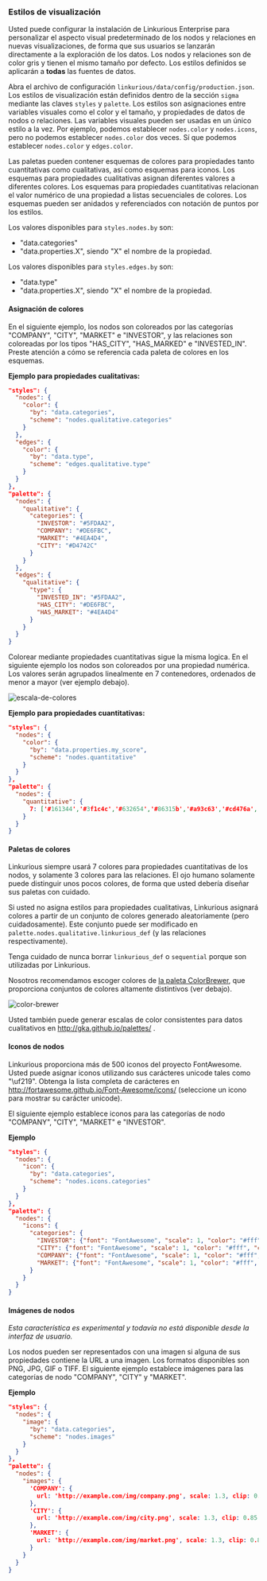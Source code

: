 ### Estilos de visualización

Usted puede configurar la instalación de Linkurious Enterprise para personalizar el aspecto visual predeterminado de los nodos y relaciones en nuevas visualizaciones, de forma que sus usuarios se lanzarán directamente a la exploración de los datos. Los nodos y relaciones son de color gris y tienen el mismo tamaño por defecto. Los estilos definidos se aplicarán a **todas** las fuentes de datos.

Abra el archivo de configuración `linkurious/data/config/production.json`. Los estilos de visualización están definidos dentro de la sección `sigma` mediante las claves `styles` y `palette`. Los estilos son asignaciones entre variables visuales como el color y el tamaño, y propiedades de datos de nodos o relaciones. Las variables visuales pueden ser usadas en un único estilo a la vez. Por ejemplo, podemos establecer `nodes.color` y `nodes.icons`, pero no podemos establecer `nodes.color` dos veces. Sí que podemos establecer `nodes.color` y `edges.color`.

Las paletas pueden contener esquemas de colores para propiedades tanto cuantitativas como cualitativas, así como esquemas para iconos. Los esquemas para propiedades cualitativas asignan diferentes valores a diferentes colores. Los esquemas para propiedades cuantitativas relacionan el valor numérico de una propiedad a listas secuenciales de colores. Los esquemas pueden ser anidados y referenciados con notación de puntos por los estilos.

Los valores disponibles para `styles.nodes.by` son:
- "data.categories"
- "data.properties.X", siendo "X" el nombre de la propiedad.

Los valores disponibles para `styles.edges.by` son:
- "data.type"
- "data.properties.X", siendo "X" el nombre de la propiedad.

#### Asignación de colores

En el siguiente ejemplo, los nodos son coloreados por las categorías "COMPANY", "CITY", "MARKET" e "INVESTOR", y las relaciones son coloreadas por los tipos "HAS_CITY", "HAS_MARKED" e "INVESTED_IN". Preste atención a cómo se referencia cada paleta de colores en los esquemas.

**Ejemplo para propiedades cualitativas:**
```json
"styles": {
  "nodes": {
    "color": {
      "by": "data.categories",
      "scheme": "nodes.qualitative.categories"
    }
  },
  "edges": {
    "color": {
      "by": "data.type",
      "scheme": "edges.qualitative.type"
    }
  }
},
"palette": {
  "nodes": {
    "qualitative": {
      "categories": {
        "INVESTOR": "#5FDAA2",
        "COMPANY": "#DE6FBC",
        "MARKET": "#4EA4D4",
        "CITY": "#D4742C"
      }
    }
  },
  "edges": {
    "qualitative": {
      "type": {
        "INVESTED_IN": "#5FDAA2",
        "HAS_CITY": "#DE6FBC",
        "HAS_MARKET": "#4EA4D4"
      }
    }
  }
}
```

Colorear mediante propiedades cuantitativas sigue la misma logica. En el siguiente ejemplo los nodos son coloreados por una propiedad numérica. Los valores serán agrupados linealmente en 7 contenedores, ordenados de menor a mayor (ver ejemplo debajo).

![escala-de-colores](Color-scale.png)

**Ejemplo para propiedades cuantitativas:**
```json
"styles": {
  "nodes": {
    "color": {
      "by": "data.properties.my_score",
      "scheme": "nodes.quantitative"
    }
  }
},
"palette": {
  "nodes": {
    "quantitative": {
      7: ['#161344','#3f1c4c','#632654','#86315b','#a93c63','#cd476a','#f35371']
    }
  }
}
```

#### Paletas de colores

Linkurious siempre usará 7 colores para propiedades cuantitativas de los nodos, y solamente 3 colores para las relaciones. El ojo humano solamente puede distinguir unos pocos colores, de forma que usted debería diseñar sus paletas con cuidado.

Si usted no asigna estilos para propiedades cualitativas, Linkurious asignará colores a partir de un conjunto de colores generado aleatoriamente (pero cuidadosamente). Este conjunto puede ser modificado en `palette.nodes.qualitative.linkurious_def` (y las relaciones respectivamente).

Tenga cuidado de nunca borrar `linkurious_def` o `sequential` porque son utilizadas por Linkurious.

Nosotros recomendamos escoger colores de [la paleta ColorBrewer](https://github.com/Linkurious/linkurious.js/blob/develop/plugins/sigma.plugins.colorbrewer/sigma.plugins.colorbrewer.js), que proporciona conjuntos de colores altamente distintivos (ver debajo).

![color-brewer](Color-brewer.png)

Usted también puede generar escalas de color consistentes para datos cualitativos en http://gka.github.io/palettes/ .

#### Iconos de nodos

Linkurious proporciona más de 500 iconos del proyecto FontAwesome. Usted puede asignar iconos utilizando sus carácteres unicode tales como "\uf219". Obtenga la lista completa de carácteres en http://fortawesome.github.io/Font-Awesome/icons/ (seleccione un icono para mostrar su carácter unicode).

El siguiente ejemplo establece iconos para las categorías de nodo "COMPANY", "CITY", "MARKET" e "INVESTOR".

**Ejemplo**
```json
"styles": {
  "nodes": {
    "icon": {
      "by": "data.categories",
      "scheme": "nodes.icons.categories"
    }
  }
},
"palette": {
  "nodes": {
    "icons": {
      "categories": {
        "INVESTOR": {"font": "FontAwesome", "scale": 1, "color": "#fff", "content": "\uf19c"},
        "CITY": {"font": "FontAwesome", "scale": 1, "color": "#fff", "content": "\uf015"},
        "COMPANY": {"font": "FontAwesome", "scale": 1, "color": "#fff", "content": "\uf135"},
        "MARKET": {"font": "FontAwesome", "scale": 1, "color": "#fff", "content": "\uf219"}
      }
    }
  }
}
```

#### Imágenes de nodos

*Esta característica es experimental y todavía no está disponible desde la interfaz de usuario.*

Los nodos pueden ser representados con una imagen si alguna de sus propiedades contiene la URL a una imagen. Los formatos disponibles son PNG, JPG, GIF o TIFF. El siguiente ejemplo establece imágenes para las categorías de nodo "COMPANY", "CITY" y "MARKET".


**Ejemplo**
```json
"styles": {
  "nodes": {
    "image": {
      "by": "data.categories",
      "scheme": "nodes.images"
    }
  }
},
"palette": {
  "nodes": {
    "images": {
      'COMPANY': {
        url: 'http://example.com/img/company.png', scale: 1.3, clip: 0.85
      },
      'CITY': {
        url: 'http://example.com/img/city.png', scale: 1.3, clip: 0.85
      },
      'MARKET': {
        url: 'http://example.com/img/market.png', scale: 1.3, clip: 0.85
      }
    }
  }
}
```
